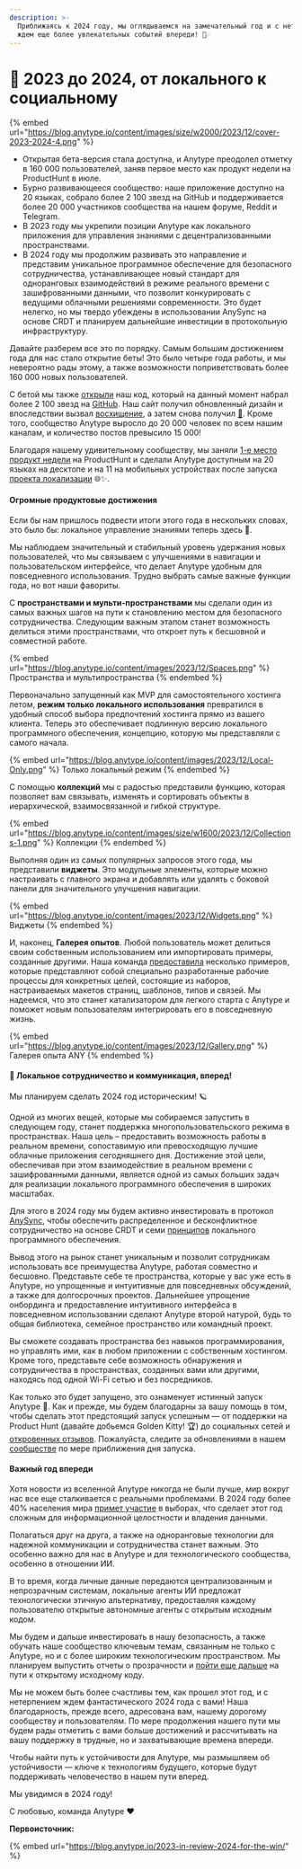```yaml
---
description: >-
  Приближаясь к 2024 году, мы оглядываемся на замечательный год и с нетерпением
  ждем еще более увлекательных событий впереди! 🌟☄️
---
```


# 🎯 2023 до 2024, от локального к социальному

{% embed url="https://blog.anytype.io/content/images/size/w2000/2023/12/cover-2023-2024-4.png" %}

* Открытая бета-версия стала доступна, и Anytype преодолел отметку в 160 000 пользователей, заняв первое место как продукт недели на ProductHunt в июле.
* Бурно развивающееся сообщество: наше приложение доступно на 20 языках, собрало более 2 100 звезд на GitHub и поддерживается более 20 000 участников сообщества на нашем форуме, Reddit и Telegram.
* В 2023 году мы укрепили позиции Anytype как локального приложения для управления знаниями с децентрализованными пространствами.
* В 2024 году мы продолжим развивать это направление и представим уникальное программное обеспечение для безопасного сотрудничества, устанавливающее новый стандарт для одноранговых взаимодействий в режиме реального времени с зашифрованными данными, что позволит конкурировать с ведущими облачными решениями современности. Это будет нелегко, но мы твердо убеждены в использовании AnySync на основе CRDT и планируем дальнейшие инвестиции в протокольную инфраструктуру.

Давайте разберем все это по порядку. Самым большим достижением года для нас стало открытие беты! Это было четыре года работы, и мы невероятно рады этому, а также возможности поприветствовать более 160 000 новых пользователей.

С бетой мы также [открыли](https://blog.anytype.io/our-open-philosophy/) наш код, который на данный момент набрал более 2 100 звезд на [GitHub](https://github.com/anyproto?ref=blog.anytype.io). Наш сайт получил обновленный дизайн и впоследствии вызвал [восхищение](https://twitter.com/mamkindesigner/status/1682032887464603654?ref=blog.anytype.io), а затем снова получил [🖤](https://twitter.com/halr9000/status/1729208430366482933?ref=blog.anytype.io). Кроме того, сообщество Anytype выросло до 20 000 человек по всем нашим каналам, и количество постов превысило 15 000!

Благодаря нашему удивительному сообществу, мы заняли [1-е место продукт недели](https://www.producthunt.com/posts/anytype-public-beta?ref=blog.anytype.io) на ProductHunt и сделали Anytype доступным на 20 языках на десктопе и на 11 на мобильных устройствах после запуска [проекта локализации](https://github.com/orgs/anyproto/discussions/45?ref=blog.anytype.io) 🌐✨.

#### **Огромные продуктовые достижения**

Если бы нам пришлось подвести итоги этого года в нескольких словах, это было бы: локальное управление знаниями теперь здесь 🚀.

Мы наблюдаем значительный и стабильный уровень удержания новых пользователей, что мы связываем с улучшениями в навигации и пользовательском интерфейсе, что делает Anytype удобным для повседневного использования. Трудно выбрать самые важные функции года, но вот наши фавориты.

С **пространствами и мульти-пространствами** мы сделали один из самых важных шагов на пути к становлению местом для безопасного сотрудничества. Следующим важным этапом станет возможность делиться этими пространствами, что откроет путь к бесшовной и совместной работе.

{% embed url="https://blog.anytype.io/content/images/2023/12/Spaces.png" %}
Пространства и мультипространства
{% endembed %}

Первоначально запущенный как MVP для самостоятельного хостинга летом, **режим только локального использования** превратился в удобный способ выбора предпочтений хостинга прямо из вашего клиента. Теперь это обеспечивает подлинную версию локального программного обеспечения, концепцию, которую мы представляли с самого начала.

{% embed url="https://blog.anytype.io/content/images/2023/12/Local-Only.png" %}
Только локальный режим
{% endembed %}

С помощью **коллекций** мы с радостью представили функцию, которая позволяет вам связывать, изменять и сортировать объекты в иерархической, взаимосвязанной и гибкой структуре.

{% embed url="https://blog.anytype.io/content/images/size/w1600/2023/12/Collections-1.png" %}
Коллекции
{% endembed %}

Выполняя один из самых популярных запросов этого года, мы представили **виджеты**. Это модульные элементы, которые можно настраивать с главного экрана и добавлять или удалять с боковой панели для значительного улучшения навигации.

{% embed url="https://blog.anytype.io/content/images/2023/12/Widgets.png" %}
Виджеты
{% endembed %}

И, наконец, **Галерея опытов**. Любой пользователь может делиться своим собственным использованием или импортировать примеры, созданные другими. Наша команда [предоставила](https://gallery.any.coop/?ref=blog.anytype.io) несколько примеров, которые представляют собой специально разработанные рабочие процессы для конкретных целей, состоящие из наборов, настраиваемых макетов страниц, шаблонов, типов и связей. Мы надеемся, что это станет катализатором для легкого старта с Anytype и поможет новым пользователям интегрировать его в повседневную жизнь.

{% embed url="https://blog.anytype.io/content/images/2023/12/Gallery.png" %}
Галерея опыта ANY
{% endembed %}

#### **🛫 Локальное сотрудничество и коммуникация, вперед!**

Мы планируем сделать 2024 год историческим! 🪐

Одной из многих вещей, которые мы собираемся запустить в следующем году, станет поддержка многопользовательского режима в пространствах. Наша цель – предоставить возможность работы в реальном времени, сопоставимую или превосходящую лучшие облачные приложения сегодняшнего дня. Достижение этой цели, обеспечивая при этом взаимодействие в реальном времени с зашифрованными данными, является одной из самых больших задач для реализации локального программного обеспечения в широких масштабах.

Для этого в 2024 году мы будем активно инвестировать в протокол [AnySync](https://tech.anytype.io/any-sync/overview?ref=blog.anytype.io), чтобы обеспечить распределенное и бесконфликтное сотрудничество на основе CRDT и семи [принципов](https://www.inkandswitch.com/local-first/static/local-first.pdf?ref=blog.anytype.io) локального программного обеспечения.

Вывод этого на рынок станет уникальным и позволит сотрудникам использовать все преимущества Anytype, работая совместно и бесшовно. Представьте себе те пространства, которые у вас уже есть в Anytype, но упрощенные и интуитивные для повседневных обсуждений, а также для долгосрочных проектов. Дальнейшее упрощение онбординга и предоставление интуитивного интерфейса в повседневном использовании сделают Anytype второй натурой, будь то общая библиотека, семейное пространство или командный проект.

Вы сможете создавать пространства без навыков программирования, но управлять ими, как в любом приложении с собственным хостингом. Кроме того, представьте себе возможность обнаружения и сотрудничества в пространствах, созданных вами или другими, находясь под одной Wi-Fi сетью и без посредников.

Как только это будет запущено, это ознаменует истинный запуск Anytype 🌱. Как и прежде, мы будем благодарны за вашу помощь в том, чтобы сделать этот предстоящий запуск успешным — от поддержки на Product Hunt (давайте добьемся Golden Kitty! 🏆) до социальных сетей и [откровенных отзывов](https://alternativeto.net/software/anytype/about/?ref=blog.anytype.io). Пожалуйста, следите за обновлениями в нашем [сообществе](https://community.anytype.io/?ref=blog.anytype.io) по мере приближения дня запуска.

#### **Важный год впереди**

Хотя новости из вселенной Anytype никогда не были лучше, мир вокруг нас все еще сталкивается с реальными проблемами. В 2024 году более 40% населения мира [примет участие](https://www.bloomberg.com/news/articles/2023-11-01/brace-for-elections-40-countries-are-voting-in-2024?ref=blog.anytype.io) в выборах, что сделает этот год сложным для информационной целостности и владения данными.

Полагаться друг на друга, а также на одноранговые технологии для надежной коммуникации и сотрудничества станет важным. Это особенно важно для нас в Anytype и для технологического сообщества, особенно в отношении ИИ.

В то время, когда личные данные передаются централизованным и непрозрачным системам, локальные агенты ИИ предложат технологически этичную альтернативу, предоставляя каждому пользователю открытые автономные агенты с открытым исходным кодом.

Мы будем и дальше инвестировать в нашу безопасность, а также обучать наше сообщество ключевым темам, связанным не только с Anytype, но и с более широким технологическим пространством. Мы планируем выпустить отчеты о прозрачности и [пойти еще дальше](https://blog.anytype.io/our-open-philosophy/) на пути к открытому исходному коду.

Мы не можем быть более счастливы тем, как прошел этот год, и с нетерпением ждем фантастического 2024 года с вами! Наша благодарность, прежде всего, адресована вам, нашему дорогому сообществу и пользователям. По мере продолжения нашего пути мы будем рады отметить с вами больше достижений и рассчитывать на вашу поддержку в трудные, но и захватывающие времена впереди.

Чтобы найти путь к устойчивости для Anytype, мы размышляем об устойчивости — ключе к технологиям будущего, которые будут поддерживать человечество в нашем пути вперед.

Мы увидимся в 2024 году!

С любовью, команда Anytype ❤️

**Первоисточник:**

{% embed url="https://blog.anytype.io/2023-in-review-2024-for-the-win/" %}
